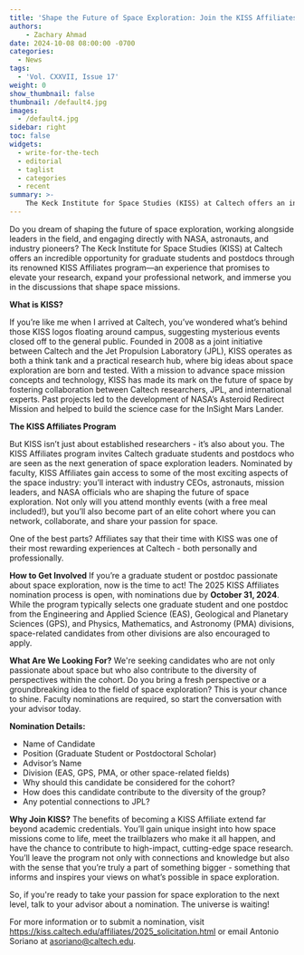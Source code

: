 ```yaml
---
title: 'Shape the Future of Space Exploration: Join the KISS Affiliates Program'
authors:
    - Zachary Ahmad
date: 2024-10-08 08:00:00 -0700
categories:
  - News
tags:
  - 'Vol. CXXVII, Issue 17'
weight: 0
show_thumbnail: false
thumbnail: /default4.jpg
images:
  - /default4.jpg
sidebar: right
toc: false
widgets:
  - write-for-the-tech
  - editorial
  - taglist
  - categories
  - recent
summary: >-
    The Keck Institute for Space Studies (KISS) at Caltech offers an incredible opportunity for graduate students and postdocs through its renowned KISS Affiliates program...
---
```


Do you dream of shaping the future of space exploration, working alongside leaders in the field, and engaging directly with NASA, astronauts, and industry pioneers? The Keck Institute for Space Studies (KISS) at Caltech offers an incredible opportunity for graduate students and postdocs through its renowned KISS Affiliates program—an experience that promises to elevate your research, expand your professional network, and immerse you in the discussions that shape space missions.

**What is KISS?**

If you’re like me when I arrived at Caltech, you’ve wondered what’s behind those KISS logos floating around campus, suggesting mysterious events closed off to the general public. Founded in 2008 as a joint initiative between Caltech and the Jet Propulsion Laboratory (JPL), KISS operates as both a think tank and a practical research hub, where big ideas about space exploration are born and tested. With a mission to advance space mission concepts and technology, KISS has made its mark on the future of space by fostering collaboration between Caltech researchers, JPL, and international experts. Past projects led to the development of  NASA’s Asteroid Redirect Mission and  helped to build the science case for the  InSight Mars Lander.

**The KISS Affiliates Program**

But KISS isn’t just about established researchers - it’s also about you. The KISS Affiliates program invites Caltech graduate students and postdocs who are seen as the next generation of space exploration leaders. Nominated by faculty, KISS Affiliates gain access to some of the most exciting aspects of the space industry: you’ll interact with industry CEOs, astronauts, mission leaders, and NASA officials who are shaping the future of space exploration. Not only will you attend monthly events (with a free meal included!), but you’ll also become part of an elite cohort where you can network, collaborate, and share your passion for space.

One of the best parts? Affiliates say that their time with KISS was one of their most rewarding experiences at Caltech - both personally and professionally.

**How to Get Involved** If you’re a graduate student or postdoc passionate about space exploration, now is the time to act! The 2025 KISS Affiliates nomination process is open, with nominations due by **October 31, 2024**. While the program typically selects one graduate student and one postdoc from the Engineering and Applied Science (EAS), Geological and Planetary Sciences (GPS), and Physics, Mathematics, and Astronomy (PMA) divisions, space-related candidates from other divisions are also encouraged to apply.

**What Are We Looking For?** We're seeking candidates who are not only passionate about space but who also contribute to the diversity of perspectives within the cohort. Do you bring a fresh perspective or a groundbreaking idea to the field of space exploration? This is your chance to shine. Faculty nominations are required, so start the conversation with your advisor today.

**Nomination Details:**

- Name of Candidate
- Position (Graduate Student or Postdoctoral Scholar)
- Advisor’s Name
- Division (EAS, GPS, PMA, or other space-related fields)
- Why should this candidate be considered for the cohort?
- How does this candidate contribute to the diversity of the group?
- Any potential connections to JPL?

**Why Join KISS?** The benefits of becoming a KISS Affiliate extend far beyond academic credentials. You’ll gain unique insight into how space missions come to life, meet the trailblazers who make it all happen, and have the chance to contribute to high-impact, cutting-edge space research. You’ll leave the program not only with connections and knowledge but also with the sense that you’re truly a part of something bigger - something that informs and inspires your views on what’s possible in space exploration.

So, if you're ready to take your passion for space exploration to the next level, talk to your advisor about a nomination. The universe is waiting!

For more information or to submit a nomination, visit https://kiss.caltech.edu/affiliates/2025_solicitation.html or email Antonio Soriano at asoriano@caltech.edu.